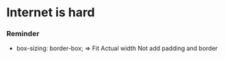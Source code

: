 # Internet is hard

### Reminder

- box-sizing: border-box; => Fit Actual width Not add padding and border
